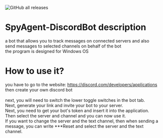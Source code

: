 ![GitHub all releases](https://img.shields.io/github/downloads/progame1201/SpyAgent-DiscordBot/total)

# SpyAgent-DiscordBot description
a bot that allows you to track messages on connected servers and also send messages to selected channels on behalf of the bot<br>
the program is designed for Windows OS
# How to use it?
you have to go to the website: https://discord.com/developers/applications then create your own discord bot <br>
<br>
next, you will need to switch the lower toggle switches in the bot tab.<br> Next, generate your link and invite your bot to your server.<br> Next, you need to get your bot's token and insert it into the application.<br> Then select the server and channel and you can now use it.<br> If you want to change the server and the text channel, then when sending a message, you can write ***Reset and select the server and the text channel. 

